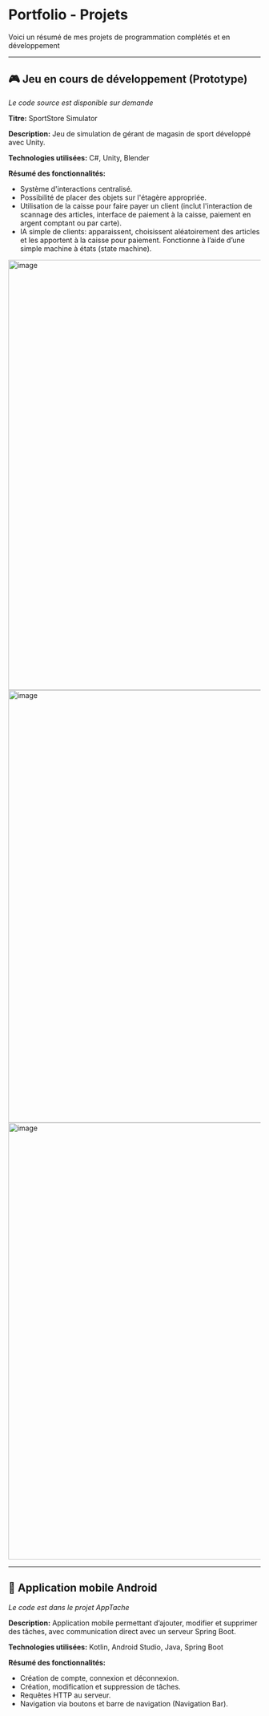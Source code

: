 # Portfolio - Projets

Voici un résumé de mes projets de programmation complétés et en développement

---

## 🎮 Jeu en cours de développement (Prototype)
*Le code source est disponible sur demande*

**Titre:** SportStore Simulator

**Description:** Jeu de simulation de gérant de magasin de sport développé avec Unity.

**Technologies utilisées:** C#, Unity, Blender

**Résumé des fonctionnalités:**
- Système d'interactions centralisé.
- Possibilité de placer des objets sur l'étagère appropriée.
- Utilisation de la caisse pour faire payer un client (inclut l'interaction de scannage des articles, interface de paiement à la caisse, paiement en argent comptant ou par carte).
- IA simple de clients: apparaissent, choisissent aléatoirement des articles et les apportent à la caisse pour paiement. Fonctionne à l’aide d’une simple machine à états (state machine).
<img width="1533" height="858" alt="image" src="https://github.com/user-attachments/assets/4e358cc2-047f-4f18-a200-6dcc2e67c57f" />

<img width="1548" height="863" alt="image" src="https://github.com/user-attachments/assets/8bf81c66-0a85-48d8-b978-99788f0757f8" />

<img width="1542" height="871" alt="image" src="https://github.com/user-attachments/assets/e25482f0-de8e-440f-ac98-7ecf47168526" />

---

## 📱 Application mobile Android
*Le code est dans le projet AppTache*

**Description:** Application mobile permettant d’ajouter, modifier et supprimer des tâches, avec communication direct avec un serveur Spring Boot.

**Technologies utilisées:** Kotlin, Android Studio, Java, Spring Boot

**Résumé des fonctionnalités:**
- Création de compte, connexion et déconnexion.
- Création, modification et suppression de tâches.
- Requêtes HTTP au serveur.
- Navigation via boutons et barre de navigation (Navigation Bar).



